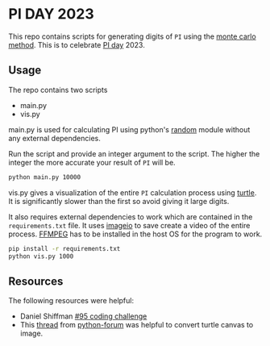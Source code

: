 # PI DAY 2023

This repo contains scripts for generating digits of `PI` using the [monte carlo method](https://en.wikipedia.org/wiki/Monte_Carlo_method). This is to celebrate [PI day](https://en.wikipedia.org/wiki/Pi_Day) 2023.

## Usage 

The repo contains two scripts
- main.py
- vis.py

main.py is used for calculating PI using python's [random](https://docs.python.org/3/library/random.html) module without any external dependencies. 

Run the script and provide an integer argument to the script. The higher the integer the more accurate your result of `PI` will be.     

```bash
python main.py 10000
```

vis.py gives a visualization of the entire `PI` calculation process using [turtle](https://docs.python.org/3/library/turtle.html). It is significantly slower than the first so avoid giving it large digits. 

It also requires external dependencies to work which are contained in the `requirements.txt` file. It uses [imageio](https://imageio.readthedocs.io/en/stable/index.html) to save create a video of the entire process. [FFMPEG](https://ffmpeg.org/) has to be installed in the host OS for the program to work.

```bash
pip install -r requirements.txt
python vis.py 1000
```
## Resources

The following resources were helpful:

- Daniel Shiffman [#95 coding challenge](https://www.youtube.com/watch?v=5cNnf_7e92Q)
- This [thread](https://python-forum.io/thread-25822.html) from [python-forum](https://python-forum.io/) was helpful to convert turtle canvas to image.